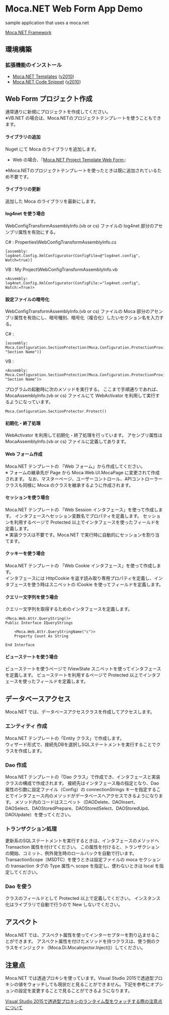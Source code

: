 Moca.NET Web Form App Demo
===================

sample application that uses a moca.net

[Moca.NET Framework](https://github.com/mocanet/MocaCore)

## 環境構築
### 拡張機能のインストール

* [Moca.NET Templates](https://visualstudiogallery.msdn.microsoft.com/7735e52f-74f2-4ac7-8172-11cde77e6290) ([v2010](https://visualstudiogallery.msdn.microsoft.com/f97a7486-560b-425a-aa05-528dd397f5ba))
* [Moca.NET Code Snippet](https://visualstudiogallery.msdn.microsoft.com/96efa364-a9d3-4352-85fc-c5d117abca7f) ([v2010](https://visualstudiogallery.msdn.microsoft.com/ef40c12b-d48e-45e5-9e18-12726b9ac1ee))

## Web Form プロジェクト作成
通常通りに新規にプロジェクトを作成してください。  
※VB.NET の場合は、Moca.NETのプロジェクトテンプレートを使うこともできます。

#### ライブラリの追加
Nuget にて Moca のライブラリを追加します。  
* Web の場合、『[Moca.NET Project Template Web Form](https://www.nuget.org/packages/Moca.NETWebFormsProject/)』

※Moca.NETのプロジェクトテンプレートを使ったときは既に追加されているため不要です。

#### ライブラリの更新
追加した Moca のライブラリを最新にします。

#### log4net を使う場合
WebConfigTransformAssemblyInfo.(vb or cs) ファイルの log4net 部分のアセンブリ属性を有効にする。

C# : Properties\WebConfigTransformAssemblyInfo.cs
```
[assembly: log4net.Config.XmlConfigurator(ConfigFile=@"log4net.config", Watch=true)]
```

VB : My Project\WebConfigTransformAssemblyInfo.vb
```
<Assembly: log4net.Config.XmlConfigurator(ConfigFile:="log4net.config", Watch:=True)>
```

#### 設定ファイルの暗号化
WebConfigTransformAssemblyInfo.(vb or cs) ファイルの Moca 部分のアセンブリ属性を有効にし、暗号種別、暗号化（複合化）したいセクション名を入力する。

C# :
```
[assembly: Moca.Configuration.SectionProtection(Moca.Configuration.ProtectionProviderType.DPAPI, "Section Name")]
```

VB :
```
<Assembly: Moca.Configuration.SectionProtection(Moca.Configuration.ProtectionProviderType.DPAPI, "Section Name")>
```
プログラムの起動時に次のメソッドを実行する。
ここまで手順通りであれば、MocaAssemblyInfo.(vb or cs) ファイルにて WebActivator を利用して実行するようになっています。
```
Moca.Configuration.SectionProtector.Protect()
```

#### 初期化・終了処理
WebActivator を利用して初期化・終了処理を行っています。
アセンブリ属性は MocaAssemblyInfo.(vb or cs) ファイルに定義してあります。

#### Web フォーム作成
Moca.NET テンプレートの 「Web フォーム」から作成してください。  
※ フォームの継承先が Page から Moca.Web.UI.MocaPage に変更されて作成されます。
なお、マスターページ、ユーザーコントロール、APIコントローラークラスも同様に Moca のクラスを継承するように作成されます。

#### セッションを使う場合
Moca.NET テンプレートの 「Web Session インタフェース」を使って作成します。
インタフェースへセッション変数名でプロパティを定義します。
セッションを利用するページで Protected 以上でインタフェースを使ったフィールドを定義します。  
※ 実装クラスは不要です。Moca.NET で実行時に自動的にセッションを割り当てます。

#### クッキーを使う場合
Moca.NET テンプレートの 「Web Cookie インタフェース」を使って作成します。  
インタフェースには HttpCookie を返す読み取り専用プロパティを定義し、インタフェースを使う時はスニペットの ICookie を使ってフィールドを定義します。

#### クエリー文字列を使う場合
クエリー文字列を取得するためのインタフェースを定義します。  
```
<Moca.Web.Attr.QueryString()>
Public Interface IQueryStrings

    <Moca.Web.Attr.QueryStringName("c")>
    Property Count As String

End Interface
```

#### ビューステートを使う場合
ビューステートを使うページで IViewState スニペットを使ってインタフェースを定義します。
ビューステートを利用するページで Protected 以上でインタフェースを使ったフィールドを定義します。  

## データベースアクセス
Moca.NET では、データベースアクセスクラスを作成してアクセスします。

### エンティティ 作成
Moca.NET テンプレートの「Entity クラス」で作成します。  
ウィザード形式で、接続先DBを選択しSQLステートメントを実行することでクラスを作成します。

### Dao 作成
Moca.NET テンプレートの「Dao クラス」で作成でき、インタフェースと実装クラスの構成で作成されます。
接続先はインタフェース毎の指定となり、Dao 属性の引数に設定ファイル（Config）の connectionStrings キーを指定することでインタフェース内のメソッドがデータベースへアクセスできるようになります。
メソッド内のコードはスニペット（DAODelete、DAOInsert、DAOSelect、DAOStoredPrepare、DAOStoredSelect、DAOStoredUpd、DAOUpdate）を使ってください。

### トランザクション処理
更新系のSQLステートメントを実行するときは、インタフェースのメソッドへ Transaction 属性を付けてください。
この属性を付けると、トランザクションの開始、コミット、例外発生時のロールバックを自動で行います。
TransactionScope（MSDTC）を使うときは設定ファイルの moca セクションの transaction タグの Type 属性へ scope を指定し、使わないときは local を指定してください。

### Dao を使う
クラスのフィールドとして Protected 以上で定義してください。
インスタンス化はライブラリで自動で行うので New しないでください。

## アスペクト
Moca.NET では、アスペクト属性を使ってインターセプターを割り込ませることができます。
アスペクト属性を付けたメソッドを持つクラスは、使う側のクラスをインジェクト（Moca.Di.MocaInjector.Inject()）してください。


## 注意点
Moca.NET では透過プロキシを使っています。Visual Studio 2015で透過型プロキシの値をウォッチしても現状だと見ることができません。下記を参考にオプションの設定を変更することで見ることができるようになります。

[Visual Studio 2015で透過型プロキシのランタイム型をウォッチする際の注意点について](https://blogs.msdn.microsoft.com/jpvsblog/2016/03/28/visual-studio-2015-transparentproxy/)

